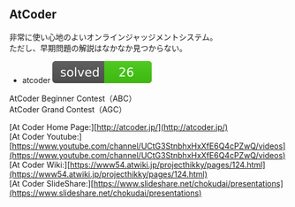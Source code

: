 ## AtCoder

非常に使い心地のよいオンラインジャッジメントシステム。  
ただし、早期問題の解説はなかなか見つからない。

- atcoder ![atcoder](../lib/icons/atcoder/atcoder.svg)

AtCoder Beginner Contest（ABC）  
AtCoder Grand Contest（AGC）  

[At Coder Home Page:][http://atcoder.jp/](http://atcoder.jp/)  
[At Coder Youtube:][https://www.youtube.com/channel/UCtG3StnbhxHxXfE6Q4cPZwQ/videos](https://www.youtube.com/channel/UCtG3StnbhxHxXfE6Q4cPZwQ/videos)  
[At Coder Wiki:][https://www54.atwiki.jp/projecthikky/pages/124.html](https://www54.atwiki.jp/projecthikky/pages/124.html)  
[At Coder SlideShare:][https://www.slideshare.net/chokudai/presentations](https://www.slideshare.net/chokudai/presentations)  



